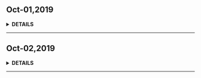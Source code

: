 ## Oct-01,2019

<details><summary><b>DETAILS</b></summary>
<p>

</p>
</details>

---

## Oct-02,2019

<details><summary><b>DETAILS</b></summary>
<p>

</p>
</details>

---
